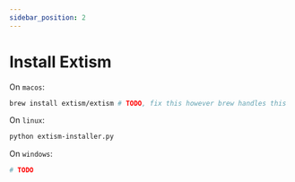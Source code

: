 ```yaml
---
sidebar_position: 2
---
```


# Install Extism

On `macos`:
```sh
brew install extism/extism # TODO, fix this however brew handles this
```

On `linux`:
```sh
python extism-installer.py
```

On `windows`:
```powershell
# TODO
```